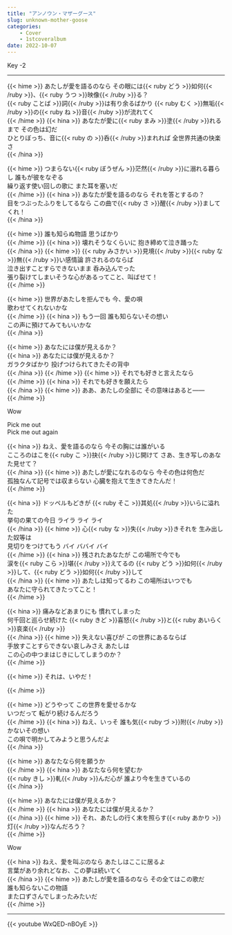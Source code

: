 ```yaml
---
title: "アンノウン・マザーグース"
slug: unknown-mother-goose
categories:
    - Cover
    - 1stcoveralbum
date: 2022-10-07
---
```


Key -2

---

{{< hime >}}
あたしが愛を語るのなら その眼には{{< ruby どう >}}如何{{< /ruby >}}、{{< ruby うつ >}}映像{{< /ruby >}}る？  
{{< ruby ことば >}}詞{{< /ruby >}}は有り余るばかり {{< ruby むく >}}無垢{{< /ruby >}}の{{< ruby ね >}}音{{< /ruby >}}が流れてく  
{{< /hime >}}
{{< hina >}}
あなたが愛に{{< ruby まみ >}}塗{{< /ruby >}}れるまで その色は幻だ  
ひとりぼっち、音に{{< ruby の >}}呑{{< /ruby >}}まれれば 全世界共通の快楽さ  
{{< /hina >}}

{{< hime >}}
つまらない{{< ruby ぼうぜん >}}茫然{{< /ruby >}}に溺れる暮らし 誰もが彼をなぞる  
繰り返す使い回しの歌に また耳を塞いだ  
{{< /hime >}}
{{< hina >}}
あなたが愛を語るのなら それを答とするの？  
目をつぶったふりをしてるなら この曲で{{< ruby さ >}}醒{{< /ruby >}}ましてくれ！  
{{< /hina >}}

{{< hime >}}
誰も知らぬ物語 思うばかり  
{{< /hime >}}
{{< hina >}}
壊れそうなくらいに 抱き締めて泣き踊った  
{{< /hina >}}
{{< hime >}}
{{< ruby みさかい >}}見境{{< /ruby >}}{{< ruby な >}}無{{< /ruby >}}い感情論 許されるのならば  
泣き出すことすらできないまま 呑み込んでった  
張り裂けてしまいそうな心があるってこと、叫ばせて！  
{{< /hime >}}

{{< hime >}}
世界があたしを拒んでも 今、愛の唄  
歌わせてくれないかな  
{{< /hime >}}
{{< hina >}}
もう一回 誰も知らないその想い  
この声に預けてみてもいいかな  
{{< /hina >}}

{{< hime >}}
あなたには僕が見えるか？  
{{< hina >}}
あなたには僕が見えるか？  
ガラクタばかり 投げつけられてきたその背中  
{{< /hina >}}
{{< /hime >}}
{{< hime >}}
それでも好きと言えたなら  
{{< /hime >}}
{{< hina >}}
それでも好きを願えたら  
{{< /hina >}}
{{< hime >}}
ああ、あたしの全部に その意味はあると――  
{{< /hime >}}

Wow

Pick me out  
Pick me out again  

{{< hina >}}
ねえ、愛を語るのなら 今その胸には誰がいる  
こころのはこを{{< ruby こ >}}抉{{< /ruby >}}じ開けて さあ、生き写しのあなた見せて？  
{{< /hina >}}
{{< hime >}}
あたしが愛になれるのなら 今その色は何色だ  
孤独なんて記号では収まらない 心臓を抱えて生きてきたんだ！  
{{< /hime >}}

{{< hina >}}
ドッペルもどきが {{< ruby そこ >}}其処{{< /ruby >}}いらに溢れた  
挙句の果ての今日 ライラ ライ ライ  
{{< /hina >}}
{{< hime >}}
心{{< ruby な >}}失{{< /ruby >}}きそれを 生み出した奴等は  
見切りをつけてもう バイ ババイ バイ  
{{< /hime >}}
{{< hina >}}
残されたあなたが この場所で今でも  
涙を{{< ruby こら >}}堪{{< /ruby >}}えてるの {{< ruby どう >}}如何{{< /ruby >}}して、{{< ruby どう >}}如何{{< /ruby >}}して  
{{< /hina >}}
{{< hime >}}
あたしは知ってるわ この場所はいつでも  
あなたに守られてきたってこと！  
{{< /hime >}}

{{< hina >}}
痛みなどあまりにも 慣れてしまった  
何千回と巡らせ続けた {{< ruby きど >}}喜怒{{< /ruby >}}と{{< ruby あいらく >}}哀楽{{< /ruby >}}  
{{< /hina >}}
{{< hime >}}
失えない喜びが この世界にあるならば  
手放すことすらできない哀しみさえ あたしは  
この心の中つまはじきにしてしまうのか？  
{{< /hime >}}

{{< hime >}}
それは、いやだ！  

{{< /hime >}}

{{< hime >}}
どうやって この世界を愛せるかな  
いつだって 転がり続けるんだろう  
{{< /hime >}}
{{< hina >}}
ねえ、いっそ 誰も気{{< ruby づ >}}附{{< /ruby >}}かないその想い  
この唄で明かしてみようと思うんだよ  
{{< /hina >}}

{{< hime >}}
あなたなら何を願うか  
{{< /hime >}}
{{< hina >}}
あなたなら何を望むか  
{{< ruby きし >}}軋{{< /ruby >}}んだ心が 誰より今を生きているの  
{{< /hina >}}

{{< hime >}}
あなたには僕が見えるか？  
{{< /hime >}}
{{< hina >}}
あなたには僕が見えるか？  
{{< /hina >}}
{{< hime >}}
それ、あたしの行く末を照らす{{< ruby あかり >}}灯{{< /ruby >}}なんだろう？  
{{< /hime >}}

Wow

{{< hina >}}
ねえ、愛を叫ぶのなら あたしはここに居るよ  
言葉があり余れどなお、この夢は続いてく  
{{< /hina >}}
{{< hime >}}
あたしが愛を語るのなら その全てはこの歌だ  
誰も知らないこの物語  
また口ずさんでしまったみたいだ  
{{< /hime >}}

---

{{< youtube WxQED-nBOyE >}}